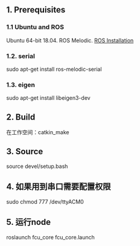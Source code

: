 ## 1. Prerequisites
### 1.1 **Ubuntu** and **ROS**
Ubuntu 64-bit 18.04.
ROS Melodic. [ROS Installation](http://wiki.ros.org/ROS/Installation)

### 1.2. **serial**
sudo apt-get install ros-melodic-serial

### 1.3. **eigen**
sudo apt-get install libeigen3-dev

## 2. Build
在工作空间：catkin_make

## 3. Source
source devel/setup.bash

## 4. 如果用到串口需要配置权限
sudo chmod 777 /dev/ttyACM0

## 5. 运行node
 roslaunch fcu_core fcu_core.launch
